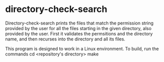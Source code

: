 # directory-check-search

Directory-check-search prints the files that match the permission string provided by the user for all
the files starting in the given directory, also provided by the user. First it validates the permsitions
and the directory name, and then recurses into the directory and all its files.

This program is designed to work in a Linux environment. To build, run the commands
  cd <repository's directory>
  make
